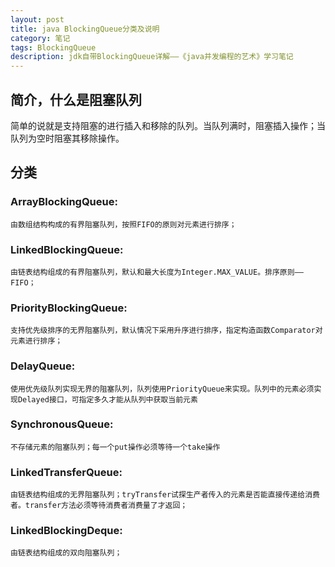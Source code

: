 ```yaml
---
layout: post
title: java BlockingQueue分类及说明
category: 笔记
tags: BlockingQueue
description: jdk自带BlockingQueue详解——《java并发编程的艺术》学习笔记
---
```

## 简介，什么是阻塞队列
简单的说就是支持阻塞的进行插入和移除的队列。当队列满时，阻塞插入操作；当队列为空时阻塞其移除操作。

## 分类
### ArrayBlockingQueue:      
    由数组结构构成的有界阻塞队列，按照FIFO的原则对元素进行排序；
### LinkedBlockingQueue:     
    由链表结构组成的有界阻塞队列，默认和最大长度为Integer.MAX_VALUE。排序原则——FIFO；
### PriorityBlockingQueue:   
    支持优先级排序的无界阻塞队列，默认情况下采用升序进行排序，指定构造函数Comparator对元素进行排序；
### DelayQueue:              
    使用优先级队列实现无界的阻塞队列，队列使用PriorityQueue来实现。队列中的元素必须实现Delayed接口，可指定多久才能从队列中获取当前元素
### SynchronousQueue:        
    不存储元素的阻塞队列；每一个put操作必须等待一个take操作
### LinkedTransferQueue:     
    由链表结构组成的无界阻塞队列；tryTransfer试探生产者传入的元素是否能直接传递给消费者。transfer方法必须等待消费者消费量了才返回；
### LinkedBlockingDeque:     
    由链表结构组成的双向阻塞队列；

        

